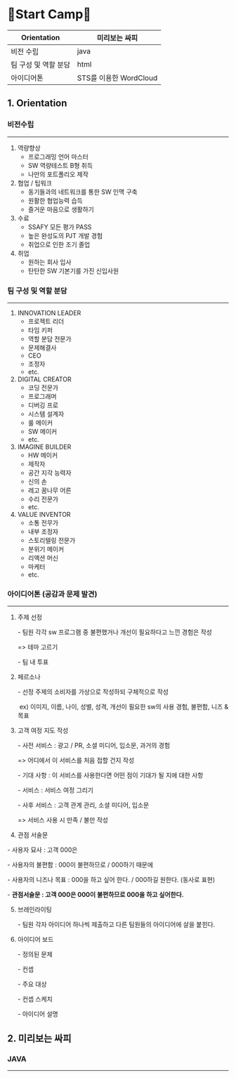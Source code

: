 # 🤜Start Camp🤛

| Orientation          | 미리보는 싸피          |
| -------------------- | ---------------------- |
| 비전 수립            | java                   |
| 팀 구성 및 역할 분담 | html                   |
| 아이디어톤           | STS를 이용한 WordCloud |



## 1. Orientation

### 비전수립

-----------------------------------------------------------

<ol>
    <li>역량향상    
        <ul>
        	<li>프로그래밍 언어 마스터</li>
        	<li>SW 역량테스트 B형 취득</li>
        	<li>나만의 포트폴리오 제작</li>
    	</ul>
    </li>
    <li>협업 / 팁워크
    	<ul>
            <li>동기들과의 네트워크를 통한 SW 인맥 구축</li>
            <li>원활한 협업능력 습득</li>
            <li>즐거운 마음으로 생활하기</li>
        </ul>
    </li>
   	<li>수료
    	<ul>
            <li>SSAFY 모든 평가 PASS</li>
            <li>높은 완성도의 PJT 개발 경험</li>
            <li>취업으로 인한 조기 졸업</li>
        </ul>
    </li>
    <li>취업
    	<ul>
            <li>원하는 회사 입사</li>
            <li>탄탄한 SW 기본기를 가진 신입사원</li>            
        </ul>
    </li>
</ol>



### 팀 구성 및 역할 분담

------------------------------------------------

<ol>
    <li>INNOVATION LEADER
        <ul>
        	<li>프로젝트 리더</li>
        	<li>타임 키퍼</li>
        	<li>역할 분담 전문가</li>
            <li>문제해결사</li>
            <li>CEO</li>
            <li>조정자</li>
            <li>etc.</li>
    	</ul>
    </li>
    <li>DIGITAL CREATOR
    	<ul>
            <li>코딩 전문가</li>
            <li>프로그래머</li>
            <li>디버깅 프로</li>
            <li>시스템 설계자</li>
            <li>룰 메이커</li>
            <li>SW 메이커</li>
            <li>etc.</li>
        </ul>
    </li>
   	<li>IMAGINE BUILDER
    	<ul>
            <li>HW 메이커</li>
            <li>제작자</li>
            <li>공간 지각 능력자</li>
            <li>신의 손</li>
            <li>레고 꿈나무 어른</li>
            <li>수리 전문가</li>
            <li>etc.</li>
        </ul>
    </li>
    <li>VALUE INVENTOR
    	<ul>
            <li>소통 전무가</li>
            <li>내부 조정자</li>
            <li>스토리텔링 전문가</li>
            <li>분위기 메이커</li>
            <li>리액션 머신</li>
            <li>마케터</li>
            <li>etc.</li>
        </ul>
    </li>
</ol>



### 아이디어톤 (공감과 문제 발견)

-------------

1. 주제 선정

   \- 팀원 각각 sw 프로그램 중 불편했거나 개선이 필요하다고 느낀 경험은 작성 

      => 테마 고르기

   \-  팀 내 투표

2. 페르소나

   \-  선정 주제의 소비자를 가상으로 작성하되 구체적으로 작성

   ​    ex) 이미지, 이름, 나이, 성별, 성격, 개선이 필요한 sw의 사용 경험, 불편함, 니즈 & 목표

3. 고객 여정 지도 작성

   \- 사전 서비스 : 광고 / PR, 소셜 미디어, 입소문, 과거의 경험 

      => 어디에서 이 서비스를 처음 접할 건지 작성

   \- 기대 사항 : 이 서비스를 사용한다면 어떤 점이 기대가 될 지에 대한 사항

   \- 서비스 : 서비스 여정 그리기

   \- 사후 서비스 : 고객 관계 관리, 소셜 미디어, 입소문

      => 서비스 사용 시 만족 / 불만 작성

4.  관점 서술문

   \- 사용자 묘사 : 고객 000은

   \- 사용자의 불편함 : 000이 불편하므로 / 000하기 때문에

   \- 사용자의 니즈나 목표 : 000을 하고 싶어 한다. / 000하길 원한다. (동사로 표현)

   \- **관점서술문 : 고객 000은 000이 불편하므로 000을 하고 싶어한다.**

5. 브레인라이팅

   \- 팀원 각자 아이디어 하나씩 제출하고 다른 팀원들의 아이디어에 살을 붙힌다.

6. 아이디어 보드

   \- 정의된 문제

   \- 컨셉

   \- 주요 대상

   \- 컨셉 스케치

   \- 아이디어 설명



## 2. 미리보는 싸피

### JAVA

--------------------------------------------------------------------------------------------------------------------------------------



